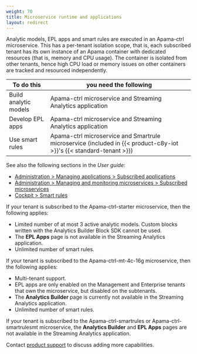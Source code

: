 ```yaml
---
weight: 70
title: Microservice runtime and applications
layout: redirect
---
```

Analytic models, EPL apps and smart rules are executed in an Apama-ctrl microservice. This has a per-tenant isolation scope, that is, each subscribed tenant has its own instance of an Apama container with dedicated resources (that is, memory and CPU usage). The container is isolated from other tenants, hence high CPU load or memory issues on other containers are tracked and resourced independently.


| To do this                  | you need the following                                      |
| --------------------------- | ----------------------------------------------------------- |
| Build analytic models       | Apama-ctrl microservice and Streaming Analytics application |
| Develop EPL apps            | Apama-ctrl microservice and Streaming Analytics application |
| Use smart rules             | Apama-ctrl microservice and Smartrule microservice (included in {{< product-c8y-iot >}}'s {{< standard-tenant >}}) |

See also the following sections in the *User guide*:
* [Administration > Managing applications > Subscribed applications](/users-guide/administration/#subscribed-applications)
* [Administration > Managing and monitoring microservices > Subscribed microservices](/users-guide/administration/#subscribed-microservices)
* [Cockpit > Smart rules](/users-guide/cockpit/#smart-rules)

If your tenant is subscribed to the Apama-ctrl-starter microservice, then the following applies:

- Limited number of at most 3 active analytic models. Custom blocks written with the Analytics Builder Block SDK cannot be used.
- The **EPL Apps** page is not available in the Streaming Analytics application.
- Unlimited number of smart rules.

If your tenant is subscribed to the Apama-ctrl-mt-4c-16g microservice, then the following applies:
- Multi-tenant support.
- EPL apps are only enabled on the Management and Enterprise tenants that own the microservice, but disabled on the subtenants.
- The **Analytics Builder** page is currently not available in the Streaming Analytics application.
- Unlimited number of smart rules.

If your tenant is subscribed to the Apama-ctrl-smartrules or Apama-ctrl-smartrulesmt microservice, the **Analytics Builder** and **EPL Apps** pages are not available in the Streaming Analytics application.

Contact [product support](/welcome/contacting-support) to discuss adding more capabilities.
